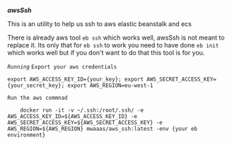 **_awsSsh_**

This is an utility to help us ssh to aws elastic beanstalk and 
ecs 

There is already aws tool `eb ssh` which works well, awsSsh is not meant
to replace it. Its only that for `eb ssh` to work you need to have done 
`eb init` which works well but if you don't want to do that this tool is for you.


*`Running`*
`Export your aws credentials`

    export AWS_ACCESS_KEY_ID={your_key}; export AWS_SECRET_ACCESS_KEY={your_secret_key}; export AWS_REGION=eu-west-1
   
`Run the aws commnad`
    
        docker run -it -v ~/.ssh:/root/.ssh/ -e AWS_ACCESS_KEY_ID=${AWS_ACCESS_KEY_ID} -e AWS_SECRET_ACCESS_KEY=${AWS_SECRET_ACCESS_KEY} -e AWS_REGION=${AWS_REGION} mwaaas/aws_ssh:latest -env {your eb environment}
